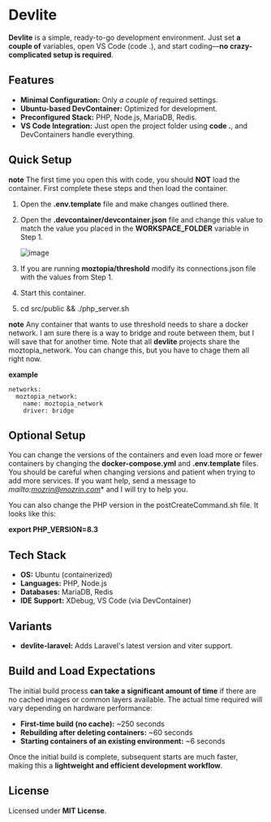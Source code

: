 # Devlite

**Devlite** is a simple, ready-to-go development environment. Just set **a couple of** variables, open VS Code (code .), and start coding—**no crazy-complicated setup is required**.

## Features
- **Minimal Configuration:** Only *a couple of* required settings.
- **Ubuntu-based DevContainer:** Optimized for development.
- **Preconfigured Stack:** PHP, Node.js, MariaDB, Redis.
- **VS Code Integration:** Just open the project folder using **code .**, and DevContainers handle everything.

## Quick Setup

**note** The first time you open this with code, you should **NOT** load the container. First complete these steps and then load the container.

1. Open the **.env.template** file and make changes outlined there.
2. Open the **.devcontainer/devcontainer.json** file and change this value to match the value you placed in the **WORKSPACE_FOLDER** variable in Step 1.
   
   ![image](https://github.com/user-attachments/assets/f5209622-8b89-4274-9bd9-fb6b8de24eac)

3. If you are running **moztopia/threshold** modify its connections.json file with the values from Step 1.
4. Start this container.
5. cd src/public && ./php_server.sh

**note** Any container that wants to use threshold needs to share a docker network. I am sure there is a way to bridge and route between them, but I will save that for another time. Note that all **devlite** projects share the moztopia_network. You can change this, but you have to chage them all right now.

**example**

```docker
networks:
  moztopia_network:
    name: moztopia_network
    driver: bridge
```

## Optional Setup

You can change the versions of the containers and even load more or fewer containers by changing the **docker-compose.yml** and **.env.template** files. You should be careful when changing versions and patient when trying to add more services. If you want help, send a message to *mailto:mozrin@mozrin.com** and I will try to help you.

You can also change the PHP version in the postCreateCommand.sh file. It looks like this:

**export PHP_VERSION=8.3**

## Tech Stack
- **OS:** Ubuntu (containerized)
- **Languages:** PHP, Node.js
- **Databases:** MariaDB, Redis
- **IDE Support:** XDebug, VS Code (via DevContainer)

## Variants
- **devlite-laravel:** Adds Laravel's latest version and viter support.

## Build and Load Expectations
The initial build process **can take a significant amount of time** if there are no cached images or common layers available. The actual time required will vary depending on hardware performance:
- **First-time build (no cache):** ~250 seconds
- **Rebuilding after deleting containers:** ~60 seconds
- **Starting containers of an existing environment:** ~6 seconds

Once the initial build is complete, subsequent starts are much faster, making this a **lightweight and efficient development workflow**.

## License
Licensed under **MIT License**.
